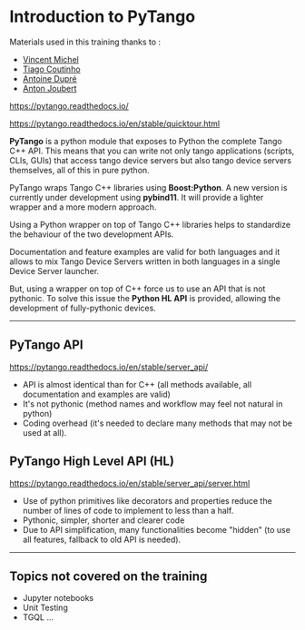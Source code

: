 # Introduction to PyTango

Materials used in this training thanks to : 

* [Vincent Michel](https://github.com/vxgmichel)
* [Tiago Coutinho](https://github.com/tiagocoutinho)
* [Antoine Dupré](https://github.com/AntoineDupre)
* [Anton Joubert](https://github.com/ajoubertza)

https://pytango.readthedocs.io/

https://pytango.readthedocs.io/en/stable/quicktour.html

**PyTango** is a python module that exposes to Python the complete Tango C++ API. This means that you can write not only tango applications (scripts, CLIs, GUIs) that access tango device servers but also tango device servers themselves, all of this in pure python.

PyTango wraps Tango C++ libraries using **Boost:Python**. A new version is currently under development using **pybind11**. It will provide a lighter wrapper and a more modern approach.

Using a Python wrapper on top of Tango C++ libraries helps to standardize the behaviour of the two development APIs. 

Documentation and feature examples are valid for both languages and it allows to mix Tango Device Servers written in both languages in a single Device Server launcher.

But, using a wrapper on top of C++ force us to use an API that is not pythonic. To solve this issue the **Python HL API** is provided, allowing the development of fully-pythonic devices.

----

## PyTango API

https://pytango.readthedocs.io/en/stable/server_api/

* API is almost identical than for C++ (all methods available, all documentation and examples are valid)
* It's not pythonic (method names and workflow may feel not natural in python)
* Coding overhead (it's needed to declare many methods that may not be used at all).

## PyTango High Level API (HL)

https://pytango.readthedocs.io/en/stable/server_api/server.html

* Use of python primitives like decorators and properties reduce the number of lines of code to implement 
to less than a half.
* Pythonic, simpler, shorter and clearer code
* Due to API simplification, many functionalities become "hidden" (to use all features, fallback to old API is needed).

----

## Topics not covered on the training

 * Jupyter notebooks
 * Unit Testing
 * TGQL
 ...
